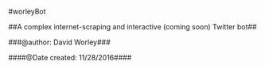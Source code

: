#worleyBot

##A complex internet-scraping and interactive (coming soon) Twitter bot##


###@author: David Worley###

####@Date created: 11/28/2016####
